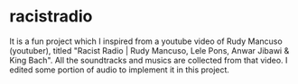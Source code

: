 # racistradio
It is a fun project which I inspired from a youtube video of Rudy Mancuso (youtuber), titled "Racist Radio | Rudy Mancuso, Lele Pons, Anwar Jibawi &amp; King Bach". All the soundtracks and musics are collected from that video. I edited some portion of audio to implement it in this project.
